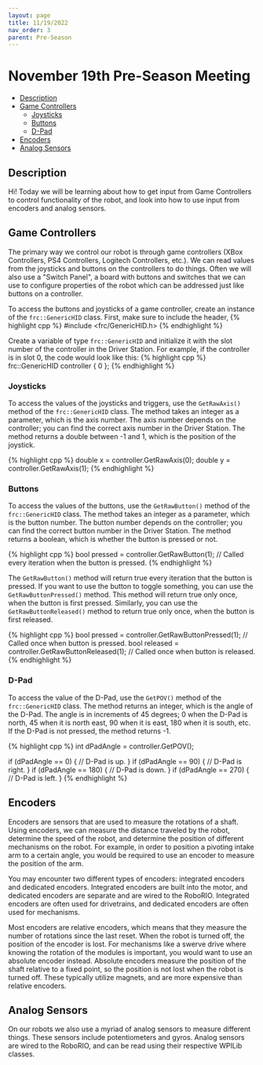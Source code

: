 ```yaml
---
layout: page
title: 11/19/2022
nav_order: 3
parent: Pre-Season
---
```


# November 19th Pre-Season Meeting

* [Description](#description)
* [Game Controllers](#game-controllers)
  - [Joysticks](#joysticks)
  - [Buttons](#buttons)
  - [D-Pad](#d-pad)
* [Encoders](#encoders)
* [Analog Sensors](#analog-sensors)

## Description

Hi! Today we will be learning about how to get input from Game Controllers to control functionality of the robot, and look into how to use input from encoders and analog sensors.

## Game Controllers

The primary way we control our robot is through game controllers (XBox Controllers, PS4 Controllers, Logitech Controllers, etc.). We can read values from the joysticks and buttons on the controllers to do things. Often we will also use a "Switch Panel", a board with buttons and switches that we can use to configure properties of the robot which can be addressed just like buttons on a controller.

To access the buttons and joysticks of a game controller, create an instance of the `frc::GenericHID` class. First, make sure to include the header,
{% highlight cpp %}
#include <frc/GenericHID.h>
{% endhighlight %}

Create a variable of type `frc::GenericHID` and initialize it with the slot number of the controller in the Driver Station. For example, if the controller is in slot 0, the code would look like this:
{% highlight cpp %}
frc::GenericHID controller { 0 };
{% endhighlight %}

### Joysticks

To access the values of the joysticks and triggers, use the `GetRawAxis()` method of the `frc::GenericHID` class. The method takes an integer as a parameter, which is the axis number. The axis number depends on the controller; you can find the correct axis number in the Driver Station. The method returns a double between -1 and 1, which is the position of the joystick.

{% highlight cpp %}
double x = controller.GetRawAxis(0);
double y = controller.GetRawAxis(1);
{% endhighlight %}

### Buttons

To access the values of the buttons, use the `GetRawButton()` method of the `frc::GenericHID` class. The method takes an integer as a parameter, which is the button number. The button number depends on the controller; you can find the correct button number in the Driver Station. The method returns a boolean, which is whether the button is pressed or not.

{% highlight cpp %}
bool pressed = controller.GetRawButton(1); // Called every iteration when the button is pressed.
{% endhighlight %}

The `GetRawButton()` method will return true every iteration that the button is pressed. If you want to use the button to toggle something, you can use the `GetRawButtonPressed()` method. This method will return true only once, when the button is first pressed. Similarly, you can use the `GetRawButtonReleased()` method to return true only once, when the button is first released.

{% highlight cpp %}
bool pressed = controller.GetRawButtonPressed(1); // Called once when button is pressed.
bool released = controller.GetRawButtonReleased(1); // Called once when button is released.
{% endhighlight %}

### D-Pad

To access the value of the D-Pad, use the `GetPOV()` method of the `frc::GenericHID` class. The method returns an integer, which is the angle of the D-Pad. The angle is in increments of 45 degrees; 0 when the D-Pad is north, 45 when it is north east, 90 when it is east, 180 when it is south, etc. If the D-Pad is not pressed, the method returns -1.

{% highlight cpp %}
int dPadAngle = controller.GetPOV();

if (dPadAngle == 0) {
    // D-Pad is up.
}
if (dPadAngle == 90) {
    // D-Pad is right.
}
if (dPadAngle == 180) {
    // D-Pad is down.
}
if (dPadAngle == 270) {
    // D-Pad is left.
}
{% endhighlight %}

## Encoders

Encoders are sensors that are used to measure the rotations of a shaft. Using encoders, we can measure the distance traveled by the robot, determine the speed of the robot, and determine the position of different mechanisms on the robot. For example, in order to position a pivoting intake arm to a certain angle, you would be required to use an encoder to measure the position of the arm.

You may encounter two different types of encoders: integrated encoders and dedicated encoders. Integrated encoders are built into the motor, and dedicated encoders are separate and are wired to the RoboRIO. Integrated encoders are often used for drivetrains, and dedicated encoders are often used for mechanisms.

Most encoders are relative encoders, which means that they measure the number of rotations since the last reset. When the robot is turned off, the position of the encoder is lost. For mechanisms like a swerve drive where knowing the rotation of the modules is important, you would want to use an absolute encoder instead. Absolute encoders measure the position of the shaft relative to a fixed point, so the position is not lost when the robot is turned off. These typically utilize magnets, and are more expensive than relative encoders.

## Analog Sensors

On our robots we also use a myriad of analog sensors to measure different things. These sensors include potentiometers and gyros. Analog sensors are wired to the RoboRIO, and can be read using their respective WPILib classes.